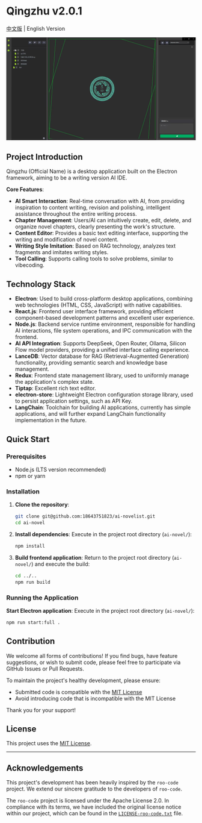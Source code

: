 # Qingzhu v2.0.1

[中文版](README.md) | English Version

![Project Screenshot](images/示例图片.jpg)
## Project Introduction

Qingzhu (Official Name) is a desktop application built on the Electron framework, aiming to be a writing version AI IDE.

**Core Features**:
*   **AI Smart Interaction**: Real-time conversation with AI, from providing inspiration to content writing, revision and polishing, intelligent assistance throughout the entire writing process.
*   **Chapter Management**: Users/AI can intuitively create, edit, delete, and organize novel chapters, clearly presenting the work's structure.
*   **Content Editor**: Provides a basic text editing interface, supporting the writing and modification of novel content.
*   **Writing Style Imitation**: Based on RAG technology, analyzes text fragments and imitates writing styles.
*   **Tool Calling**: Supports calling tools to solve problems, similar to vibecoding.

## Technology Stack

*   **Electron**: Used to build cross-platform desktop applications, combining web technologies (HTML, CSS, JavaScript) with native capabilities.
*   **React.js**: Frontend user interface framework, providing efficient component-based development patterns and excellent user experience.
*   **Node.js**: Backend service runtime environment, responsible for handling AI interactions, file system operations, and IPC communication with the frontend.
*   **AI API Integration**: Supports DeepSeek, Open Router, Ollama, Silicon Flow model providers, providing a unified interface calling experience.
*   **LanceDB**: Vector database for RAG (Retrieval-Augmented Generation) functionality, providing semantic search and knowledge base management.
*   **Redux**: Frontend state management library, used to uniformly manage the application's complex state.
*   **Tiptap**: Excellent rich text editor.
*   **electron-store**: Lightweight Electron configuration storage library, used to persist application settings, such as API Key.
*   **LangChain**: Toolchain for building AI applications, currently has simple applications, and will further expand LangChain functionality implementation in the future.



## Quick Start

### Prerequisites

*   Node.js (LTS version recommended)
*   npm or yarn

### Installation

1.  **Clone the repository**:
    ```bash
    git clone git@github.com:18643751823/ai-novelist.git
    cd ai-novel
    ```


2.  **Install dependencies**:
    Execute in the project root directory (`ai-novel/`):
    ```bash
    npm install
    ```


3.  **Build frontend application**:
    Return to the project root directory (`ai-novel/`) and execute the build:
    ```bash
    cd ../..
    npm run build
    ```

### Running the Application

**Start Electron application**:
Execute in the project root directory (`ai-novel/`):
```bash
npm run start:full .
```



## Contribution

We welcome all forms of contributions! If you find bugs, have feature suggestions, or wish to submit code, please feel free to participate via GitHub Issues or Pull Requests.

To maintain the project's healthy development, please ensure:
- Submitted code is compatible with the [MIT License](LICENSE)
- Avoid introducing code that is incompatible with the MIT License

Thank you for your support!

## License

This project uses the [MIT License](LICENSE).


---

## Acknowledgements

This project's development has been heavily inspired by the `roo-code` project. We extend our sincere gratitude to the developers of `roo-code`.

The `roo-code` project is licensed under the Apache License 2.0. In compliance with its terms, we have included the original license notice within our project, which can be found in the [`LICENSE-roo-code.txt`](./LICENSE-roo-code.txt) file.